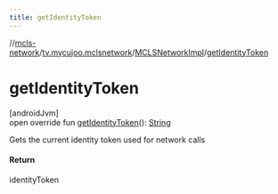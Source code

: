 ```yaml
---
title: getIdentityToken
---
```

//[mcls-network](../../../index.html)/[tv.mycujoo.mclsnetwork](../index.html)/[MCLSNetworkImpl](index.html)/[getIdentityToken](get-identity-token.html)



# getIdentityToken



[androidJvm]\
open override fun [getIdentityToken](get-identity-token.html)(): [String](https://kotlinlang.org/api/latest/jvm/stdlib/kotlin/-string/index.html)



Gets the current identity token used for network calls



#### Return



identityToken




